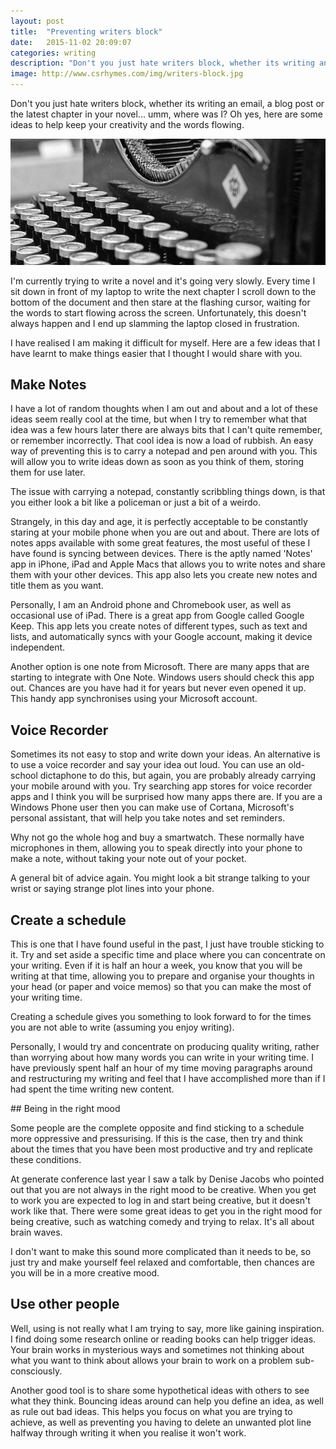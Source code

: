 ```yaml
---
layout: post
title:  "Preventing writers block"
date:   2015-11-02 20:09:07
categories: writing
description: "Don't you just hate writers block, whether its writing an email, a blog post or the latest chapter in your novel... umm, where was I?"
image: http://www.csrhymes.com/img/writers-block.jpg
---
```


Don't you just hate writers block, whether its writing an email, a blog post or the latest chapter in your novel... umm, where was I? Oh yes, here are some ideas to help keep your creativity and the words flowing.

![Writers Block](/img/writers-block.jpg)

I'm currently trying to write a novel and it's going very slowly. Every time I sit down in front of my laptop to write the next chapter I scroll down to the bottom of the document and then stare at the flashing cursor, waiting for the words to start flowing across the screen. Unfortunately, this doesn't always happen and I end up slamming the laptop closed in frustration. 

I have realised I am making it difficult for myself. Here are a few ideas that I have learnt to make things easier that I thought I would share with you. 

## Make Notes 

I have a lot of random thoughts when I am out and about and a lot of these ideas seem really cool at the time, but when I try to remember what that idea was a few hours later there are always bits that I can't quite remember, or remember incorrectly. That cool idea is now a load of rubbish. An easy way of preventing this is to carry a notepad and pen around with you. This will allow you to write ideas down as soon as you think of them, storing them for use later. 

The issue with carrying a notepad, constantly scribbling things down, is that you either look a bit like a policeman or just a bit of a weirdo. 

Strangely, in this day and age, it is perfectly acceptable to be constantly staring at your mobile phone when you are out and about. There are lots of notes apps available with some great features, the most useful of these I have found is syncing between devices. There is the aptly named 'Notes' app in iPhone, iPad and Apple Macs that allows you to write notes and share them with your other devices. This app also lets you create new notes and title them as you want. 

Personally, I am an Android phone and Chromebook user, as well as occasional use of iPad. There is a great app from Google called Google Keep. This app lets you create notes of different types, such as text and lists, and automatically syncs with your Google account, making it device independent. 

Another option is one note from Microsoft. There are many apps that are starting to integrate with One Note. Windows users should check this app out. Chances are you  have had it for years but never even opened it up. This handy app synchronises using your Microsoft account. 

## Voice Recorder

Sometimes its not easy to stop and write down your ideas. An alternative is to use a voice recorder and say your idea out loud. You can use an old-school dictaphone to do this, but again, you are probably already carrying your mobile around with you. Try searching app stores for voice recorder apps and I think you will be surprised how many apps there are. If you are a Windows Phone user then you can make use of Cortana, Microsoft's personal assistant, that will help you take notes and set reminders.  

Why not go the whole hog and buy a smartwatch. These normally have microphones in them, allowing you to speak directly into your phone to make a note, without taking your note out of your pocket. 

A general bit of advice again. You might look a bit strange talking to your wrist or saying strange plot lines into your phone. 

## Create a schedule

This is one that I have found useful in the past, I just have trouble sticking to it. Try and set aside a specific time and place where you can concentrate on your writing. Even if it is half an hour a week, you know that you will be writing at that time, allowing you to prepare and organise your thoughts in your head (or paper and voice memos) so that you can make the most of your writing time. 

Creating a schedule gives you something to look forward to for the times you are not able to write (assuming you enjoy writing). 

Personally, I would try and concentrate on producing quality writing, rather than worrying about how many words you can write in your writing time. I have previously spent half an hour of my time moving paragraphs around and restructuring my writing and feel that I have accomplished more than if I had spent the time writing new content. 

## Being in the right mood

Some people are the complete opposite and find sticking to a schedule more oppressive and pressurising. If this is the case, then try and think about the times that you have been most productive and try and replicate these conditions. 

At generate conference last year I saw a talk by Denise Jacobs who pointed out that you are not always in the right mood to be creative. When you get to work you are expected to log in and start being creative, but it doesn't work like that. There were some great ideas to get you in the right mood for being creative, such as watching comedy and trying to relax. It's all about brain waves. 

I don't want to make this sound more complicated than it needs to be, so just try and make yourself feel relaxed and comfortable, then chances are you will be in a more creative mood. 

## Use other people

Well, using is not really what I am trying to say, more like gaining inspiration. I find doing some research online or reading books can help trigger ideas. Your brain works in mysterious ways and sometimes not thinking about what you want to think about allows your brain to work on a problem sub-consciously. 

Another good tool is to share some hypothetical ideas with others to see what they think. Bouncing ideas around can help you define an idea, as well as rule out bad ideas. This helps you focus on what you are trying to achieve, as well as preventing you having to delete an unwanted plot line halfway through writing it when you realise it won't work.

